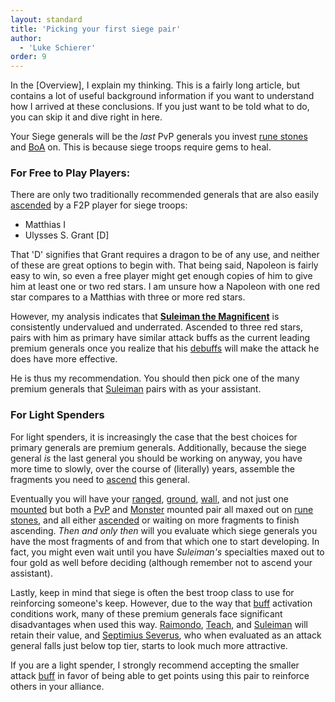 ```yaml
---
layout: standard
title: 'Picking your first siege pair'
author:
  - 'Luke Schierer'
order: 9
---
```


<aside class="note">
In the [Overview], I explain my thinking. This is a fairly long article, but
contains a lot of useful background information if you want to understand how
I arrived at these conclusions. If you just want to be told what to do, you
can skip it and dive right in here.

[Overview]: ../overview/

</aside>

Your Siege generals will be the _last_ PvP generals you invest [rune stones]
and [BoA] on. This is because siege troops require gems to heal.

[rune stones]: ../../Reference/Glossary/#rune_stones
[BoA]: ../../Reference/Glossary/#BoA

### For Free to Play Players:

There are only two traditionally recommended generals that are also easily
[ascended] by a F2P player for siege troops:

- Matthias I
- Ulysses S. Grant [D]

That 'D' signifies that Grant requires a dragon to be of any use, and neither
of these are great options to begin with. That being said, Napoleon is fairly
easy to win, so even a free player might get enough copies of him to give him
at least one or two red stars. I am unsure how a Napoleon with one red star
compares to a Matthias with three or more red stars.

However, my analysis indicates that **[Suleiman the Magnificent]** is consistently undervalued and underrated. Ascended to three red stars, pairs with him as primary have similar attack buffs as the current leading premium generals once you realize that his [debuffs] will make the attack he does have more effective.

He is thus my recommendation. You should then pick one of the many premium generals that [Suleiman] pairs with as your assistant.

[debuffs]: ../../Reference/Glossary/#debuff
[ascended]: ../../Reference/Glossary/#ascend

### For Light Spenders

For light spenders, it is increasingly the case that the best choices for
primary generals are premium generals. Additionally, because the siege general
_is_ the last general you should be working on anyway, you have more time to
slowly, over the course of (literally) years, assemble the fragments you
need to [ascend] this general.

Eventually you will have your [ranged], [ground], [wall], and not just
one [mounted] but both a [PvP] and [Monster] mounted pair all maxed out on
[rune stones], and all either [ascended] or waiting on more fragments to
finish ascending. _Then and only then_ will you evaluate which siege generals you have the most fragments of and from that which one to start developing. In fact, you might even wait until you have _Suleiman's_ specialties maxed out to four gold as well before deciding (although remember not to ascend your assistant).

Lastly, keep in mind that siege is often the best troop class to use for
reinforcing someone's keep. However, due to the way that [buff] activation
conditions work, many of these premium generals face significant disadvantages
when used this way. [Raimondo], [Teach], and [Suleiman] will retain their value, and [Septimius Severus], who when evaluated as an attack general falls just below top tier, starts to look much more attractive.

If you are a light spender, I strongly recommend accepting the smaller attack [buff] in favor of being able to get points using this pair to reinforce others in your alliance.

[Septimius Severus]: ../details/septimius_severus/
[Raimondo]: ../details/raimondo/
[Teach]: ../details/edward_teach/
[Suleiman]: ../details/suleiman_the_magnificent/
[Suleiman the Magnificent]: ../details/suleiman_the_magnificent/
[mounted]: ../mounted/
[wall]: ../wall/
[ground]: ../ground/
[ranged]: ../ranged/
[ascend]: ../../Reference/Glossary/#ascend
[BoC]: ../../Reference/Glossary/#BoC
[BoG]: ../../Reference/Glossary/#BoG
[buff]: ../../Reference/Glossary/#buff
[PvP]: ../../Reference/Glossary/#pvp
[Monster]: ../monster_hunters/
